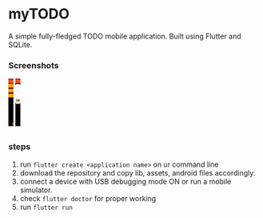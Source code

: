 # myTODO
A simple fully-fledged TODO mobile application. 
Built using Flutter and SQLite.

### Screenshots

<img src="screenshots/1stpage.jpeg" alt="1st page" style="width:10px; height:100px"/>
<img src="screenshots/2ndpage.jpeg" alt="1st page" style="width:10px; height:100px"/>



### steps
1. run `flutter create <application name>` on ur command line
2. download the repository and copy lib, assets, android files accordingly.
3. connect a device with USB debugging mode ON or run a mobile simulator.
4. check `flutter doctor` for proper working
5. run `flutter run`
